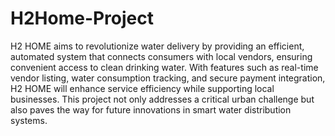 # H2Home-Project

H2 HOME aims to revolutionize water delivery by providing an efficient, automated system that connects consumers with local vendors, ensuring convenient access to clean drinking water.
With features such as real-time vendor listing, water consumption tracking, and secure payment integration, H2 HOME will enhance service efficiency while supporting local businesses.
This project not only addresses a critical urban challenge but also paves the way for future innovations in smart water distribution systems.
